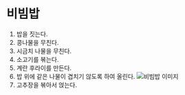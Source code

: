 # 비빔밥

1. 밥을 짓는다.
2. 콩나물을 무친다.
3. 시금치 나물을 무친다.
4. 소고기를 볶는다.
5. 계란 후라이를 만든다.
6. 밥 위에 같은 나물이 겹치기 않도록 하여 올린다.
    ![비빔밥 이미지](https://img-cf.kurly.com/shop/data/goodsview/20190920/gv00000062332_1.jpg)
7. 고추장을 볶아서 얹는다.